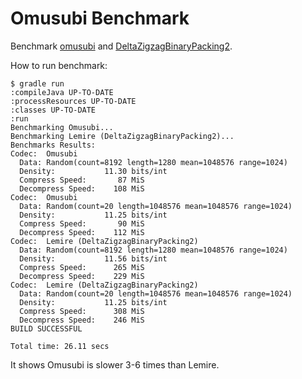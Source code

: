 # Omusubi Benchmark

Benchmark [omusubi](https://github.com/koron/omusubi) and [DeltaZigzagBinaryPacking2](https://github.com/koron/JavaFastPFOR).

How to run benchmark:

```
$ gradle run
:compileJava UP-TO-DATE
:processResources UP-TO-DATE
:classes UP-TO-DATE
:run
Benchmarking Omusubi...
Benchmarking Lemire (DeltaZigzagBinaryPacking2)...
Benchmarks Results:
Codec:  Omusubi
  Data: Random(count=8192 length=1280 mean=1048576 range=1024)
  Density:           11.30 bits/int
  Compress Speed:       87 MiS
  Decompress Speed:    108 MiS
Codec:  Omusubi
  Data: Random(count=20 length=1048576 mean=1048576 range=1024)
  Density:           11.25 bits/int
  Compress Speed:       90 MiS
  Decompress Speed:    112 MiS
Codec:  Lemire (DeltaZigzagBinaryPacking2)
  Data: Random(count=8192 length=1280 mean=1048576 range=1024)
  Density:           11.56 bits/int
  Compress Speed:      265 MiS
  Decompress Speed:    229 MiS
Codec:  Lemire (DeltaZigzagBinaryPacking2)
  Data: Random(count=20 length=1048576 mean=1048576 range=1024)
  Density:           11.25 bits/int
  Compress Speed:      308 MiS
  Decompress Speed:    246 MiS
BUILD SUCCESSFUL

Total time: 26.11 secs
```

It shows Omusubi is slower 3-6 times than Lemire.
